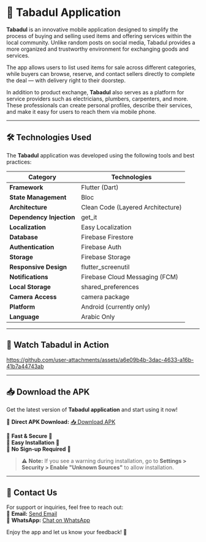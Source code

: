 # 🚀 Tabadul Application

**Tabadul** is an innovative mobile application designed to simplify the process of buying and selling used items and offering services within the local community. Unlike random posts on social media, Tabadul provides a more organized and trustworthy environment for exchanging goods and services.

The app allows users to list used items for sale across different categories, while buyers can browse, reserve, and contact sellers directly to complete the deal — with delivery right to their doorstep.

In addition to product exchange, **Tabadul** also serves as a platform for service providers such as electricians, plumbers, carpenters, and more. These professionals can create personal profiles, describe their services, and make it easy for users to reach them via mobile phone.

---

## 🛠️ Technologies Used

The **Tabadul** application was developed using the following tools and best practices:

| Category                 | Technologies                      |
|--------------------------|-----------------------------------|
| **Framework**            | Flutter (Dart)                    |
| **State Management**     | Bloc                              |
| **Architecture**         | Clean Code (Layered Architecture) |
| **Dependency Injection** | get_it                            |
| **Localization**         | Easy Localization                 |
| **Database**             | Firebase Firestore                |
| **Authentication**       | Firebase Auth                     |
| **Storage**              | Firebase Storage                  |
| **Responsive Design**    | flutter_screenutil                |
| **Notifications**        | Firebase Cloud Messaging (FCM)    |
| **Local Storage**        | shared_preferences                |
| **Camera Access**        | camera package                    |
| **Platform**             | Android (currently only)          |
| **Language**             | Arabic Only                       |

---

## 🎥 Watch Tabadul in Action

https://github.com/user-attachments/assets/a6e09b4b-3dac-4633-a16b-41b7a44743ab

---

## 📥 Download the APK  
Get the latest version of **Tabadul application** and start using it now!  

📌 **Direct APK Download:**   [📥 Download APK](https://drive.google.com/file/d/1_eTCA-4EUlf-TuFWh6NXn39WmIG8zgBC/view?usp=sharing)

🔹 **Fast & Secure** 🔐  
🔹 **Easy Installation** 📲  
🔹 **No Sign-up Required** 🚀  

> ⚠ **Note:** If you see a warning during installation, go to **Settings > Security > Enable "Unknown Sources"** to allow installation.  

---

## 📩 Contact Us  
For support or inquiries, feel free to reach out:  
📧 **Email:** [Send Email](https://mail.google.com/mail/?view=cm&fs=1&to=khaled.shbair12@gmail.com)       
💬 **WhatsApp:** [Chat on WhatsApp](https://wa.me/970599724037)  

Enjoy the app and let us know your feedback! 🚀
